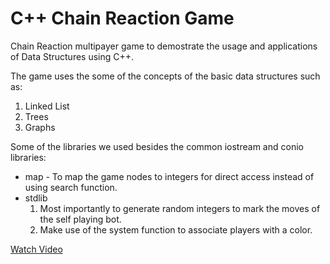 # C++ Chain Reaction Game

Chain Reaction multipayer game to demostrate the usage and applications of Data Structures using C++.

The game uses the some of the concepts of the basic data structures such as:
1. Linked List
1. Trees
1. Graphs

Some of the libraries we used besides the common iostream and conio libraries:
* map - To map the game nodes to integers for direct access instead of using search function.
* stdlib
  1. Most importantly to generate random integers to mark the moves of the self playing bot.
  1. Make use of the system function to associate players with a color.

[Watch Video](https://youtu.be/KagcFddUc-o)
